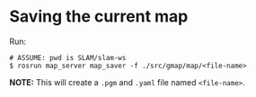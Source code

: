 # Saving the current map
Run:
```
# ASSUME: pwd is SLAM/slam-ws
$ rosrun map_server map_saver -f ./src/gmap/map/<file-name>

```
**NOTE:** This will create a `.pgm` and  `.yaml` file named `<file-name>`.
